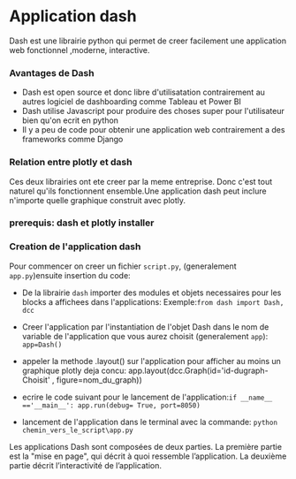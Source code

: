 # Application dash
Dash est une librairie python qui permet de creer facilement une application web fonctionnel ,moderne, interactive.
### Avantages de Dash
- Dash est open source et donc libre d'utilisatation contrairement au autres logiciel de dashboarding comme Tableau et Power BI
- Dash utilise Javascript pour produire des choses super pour l'utilisateur bien qu'on ecrit en python
- Il y a peu de code pour obtenir une application web contrairement a des frameworks comme Django

### Relation entre plotly et dash
Ces deux librairies ont ete creer par la meme entreprise. Donc c'est tout naturel qu'ils fonctionnent ensemble.Une application dash peut inclure n'importe quelle graphique construit avec plotly.

### prerequis: dash et plotly installer


### Creation de l'application dash 

Pour commencer on creer un fichier `script.py`, (generalement `app.py`)ensuite insertion du code: 
- De la librairie `dash` importer des modules et objets necessaires pour les blocks a affichees dans l'applications: Exemple:`from dash import Dash, dcc`
- Creer l'application par l'instantiation de l'objet Dash dans le nom de variable de l'application que vous aurez choisit (generalement `app`): `app=Dash() `
- appeler la methode .layout() sur l'application pour afficher au moins un graphique plotly deja concu: app.layout(dcc.Graph(id='id-dugraph-Choisit' , figure=nom_du_graph))
- ecrire le code suivant pour le lancement de l'application:```if __name__ =='__main__':
                                                                 app.run(debug= True, port=8050)```


- lancement de l'application dans le terminal avec la commande: `python chemin_vers_le_script\app.py`

Les applications Dash sont composées de deux parties. La première partie est la "mise en page", qui décrit à quoi ressemble l’application. La deuxième partie décrit l’interactivité de l’application.



